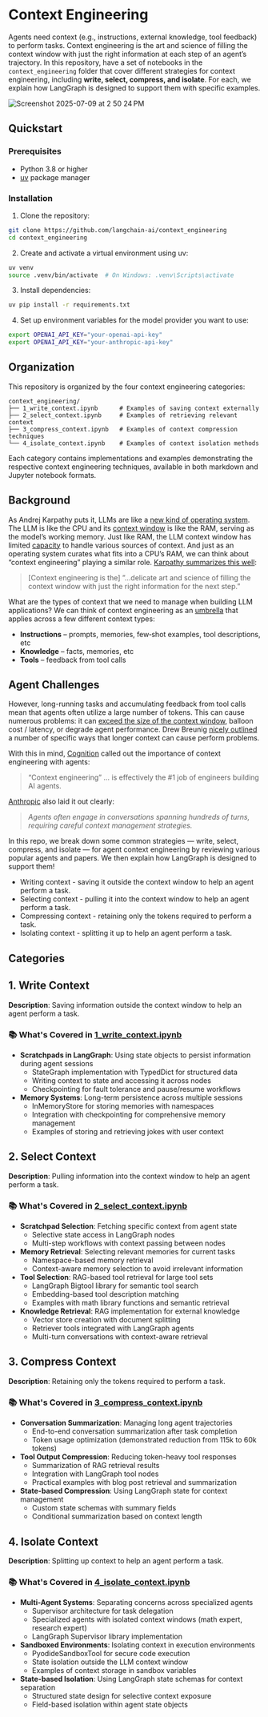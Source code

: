# Context Engineering

Agents need context (e.g., instructions, external knowledge, tool feedback) to perform tasks. Context engineering is the art and science of filling the context window with just the right information at each step of an agent’s trajectory. In this repository, have a set of notebooks in the `context_engineering` folder that cover different strategies for context engineering, including **write, select, compress, and isolate**. For each, we explain how LangGraph is designed to support them with specific examples. 

![Screenshot 2025-07-09 at 2 50 24 PM](https://github.com/user-attachments/assets/47a7741d-da6d-4204-8f0f-678a49560e9b)

## Quickstart

### Prerequisites
- Python 3.8 or higher
- [uv](https://docs.astral.sh/uv/) package manager

### Installation
1. Clone the repository:
```bash
git clone https://github.com/langchain-ai/context_engineering
cd context_engineering
```

2. Create and activate a virtual environment using uv:
```bash
uv venv
source .venv/bin/activate  # On Windows: .venv\Scripts\activate
```

3. Install dependencies:
```bash
uv pip install -r requirements.txt
```

4. Set up environment variables for the model provider you want to use:
```bash
export OPENAI_API_KEY="your-openai-api-key"
export OPENAI_API_KEY="your-anthropic-api-key"
```

## Organization

This repository is organized by the four context engineering categories:

```
context_engineering/
├── 1_write_context.ipynb      # Examples of saving context externally
├── 2_select_context.ipynb     # Examples of retrieving relevant context
├── 3_compress_context.ipynb   # Examples of context compression techniques
└── 4_isolate_context.ipynb    # Examples of context isolation methods
```

Each category contains implementations and examples demonstrating the respective context engineering techniques, available in both markdown and Jupyter notebook formats.

## Background

As Andrej Karpathy puts it, LLMs are like a [new kind of operating system](https://www.youtube.com/watch?si=-aKY-x57ILAmWTdw&t=620&v=LCEmiRjPEtQ&feature=youtu.be). The LLM is like the CPU and its [context window](https://docs.anthropic.com/en/docs/build-with-claude/context-windows) is like the RAM, serving as the model’s working memory. Just like RAM, the LLM context window has limited [capacity](https://lilianweng.github.io/posts/2023-06-23-agent/) to handle various sources of context. And just as an operating system curates what fits into a CPU’s RAM, we can think about “context engineering” playing a similar role. [Karpathy summarizes this well](https://x.com/karpathy/status/1937902205765607626):

> [Context engineering is the] ”…delicate art and science of filling the context window with just the right information for the next step.”

What are the types of context that we need to manage when building LLM applications? We can think of context engineering as an [umbrella](https://x.com/dexhorthy/status/1933283008863482067) that applies across a few different context types:

- **Instructions** – prompts, memories, few‑shot examples, tool descriptions, etc
- **Knowledge** – facts, memories, etc
- **Tools** – feedback from tool calls

## Agent Challenges

However, long-running tasks and accumulating feedback from tool calls mean that agents often utilize a large number of tokens. This can cause numerous problems: it can [exceed the size of the context window](https://cognition.ai/blog/kevin-32b), balloon cost / latency, or degrade agent performance. Drew Breunig [nicely outlined](https://www.dbreunig.com/2025/06/22/how-contexts-fail-and-how-to-fix-them.html) a number of specific ways that longer context can cause perform problems. 

With this in mind, [Cognition](https://cognition.ai/blog/dont-build-multi-agents) called out the importance of context engineering with agents:

> “Context engineering” … is effectively the #1 job of engineers building AI agents.

[Anthropic](https://www.anthropic.com/engineering/built-multi-agent-research-system) also laid it out clearly:

> *Agents often engage in conversations spanning hundreds of turns, requiring careful context management strategies.*
>

In this repo, we break down some common strategies — write, select, compress, and isolate — for agent context engineering by reviewing various popular agents and papers. We then explain how LangGraph is designed to support them!

* Writing context - saving it outside the context window to help an agent perform a task.
* Selecting context - pulling it into the context window to help an agent perform a task.
* Compressing context - retaining only the tokens required to perform a task.
* Isolating context - splitting it up to help an agent perform a task.

## Categories

## 1. Write Context
**Description**: Saving information outside the context window to help an agent perform a task.

### 📚 **What's Covered in [1_write_context.ipynb](context_engineering/1_write_context.ipynb)**
- **Scratchpads in LangGraph**: Using state objects to persist information during agent sessions
  - StateGraph implementation with TypedDict for structured data
  - Writing context to state and accessing it across nodes
  - Checkpointing for fault tolerance and pause/resume workflows
- **Memory Systems**: Long-term persistence across multiple sessions
  - InMemoryStore for storing memories with namespaces
  - Integration with checkpointing for comprehensive memory management
  - Examples of storing and retrieving jokes with user context

## 2. Select Context
**Description**: Pulling information into the context window to help an agent perform a task.

### 📚 **What's Covered in [2_select_context.ipynb](context_engineering/2_select_context.ipynb)**
- **Scratchpad Selection**: Fetching specific context from agent state
  - Selective state access in LangGraph nodes
  - Multi-step workflows with context passing between nodes
- **Memory Retrieval**: Selecting relevant memories for current tasks
  - Namespace-based memory retrieval
  - Context-aware memory selection to avoid irrelevant information
- **Tool Selection**: RAG-based tool retrieval for large tool sets
  - LangGraph Bigtool library for semantic tool search
  - Embedding-based tool description matching
  - Examples with math library functions and semantic retrieval
- **Knowledge Retrieval**: RAG implementation for external knowledge
  - Vector store creation with document splitting
  - Retriever tools integrated with LangGraph agents
  - Multi-turn conversations with context-aware retrieval

## 3. Compress Context
**Description**: Retaining only the tokens required to perform a task.

### 📚 **What's Covered in [3_compress_context.ipynb](context_engineering/3_compress_context.ipynb)**
- **Conversation Summarization**: Managing long agent trajectories
  - End-to-end conversation summarization after task completion
  - Token usage optimization (demonstrated reduction from 115k to 60k tokens)
- **Tool Output Compression**: Reducing token-heavy tool responses
  - Summarization of RAG retrieval results
  - Integration with LangGraph tool nodes
  - Practical examples with blog post retrieval and summarization
- **State-based Compression**: Using LangGraph state for context management
  - Custom state schemas with summary fields
  - Conditional summarization based on context length

## 4. Isolate Context
**Description**: Splitting up context to help an agent perform a task.

### 📚 **What's Covered in [4_isolate_context.ipynb](context_engineering/4_isolate_context.ipynb)**
- **Multi-Agent Systems**: Separating concerns across specialized agents
  - Supervisor architecture for task delegation
  - Specialized agents with isolated context windows (math expert, research expert)
  - LangGraph Supervisor library implementation
- **Sandboxed Environments**: Isolating context in execution environments
  - PyodideSandboxTool for secure code execution
  - State isolation outside the LLM context window
  - Examples of context storage in sandbox variables
- **State-based Isolation**: Using LangGraph state schemas for context separation
  - Structured state design for selective context exposure
  - Field-based isolation within agent state objects

